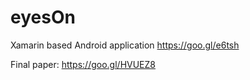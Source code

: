 # eyesOn
Xamarin based Android application
https://goo.gl/e6tsh

Final paper: https://goo.gl/HVUEZ8
